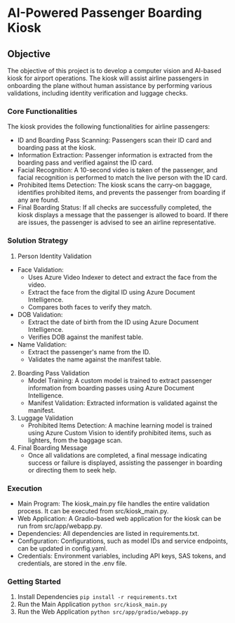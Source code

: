 # AI-Powered Passenger Boarding Kiosk
## Objective
The objective of this project is to develop a computer vision and AI-based kiosk for airport operations. The kiosk will assist airline passengers in onboarding the plane without human assistance by performing various validations, including identity verification and luggage checks.
### Core Functionalities
The kiosk provides the following functionalities for airline passengers:
- ID and Boarding Pass Scanning: Passengers scan their ID card and boarding pass at the kiosk.
- Information Extraction: Passenger information is extracted from the boarding pass and verified against the ID card.
- Facial Recognition: A 10-second video is taken of the passenger, and facial recognition is performed to match the live person with the ID card.
- Prohibited Items Detection: The kiosk scans the carry-on baggage, identifies prohibited items, and prevents the passenger from boarding if any are found.
- Final Boarding Status: If all checks are successfully completed, the kiosk displays a message that the passenger is allowed to board. If there are issues, the passenger is advised to see an airline representative.
### Solution Strategy
1. Person Identity Validation
- Face Validation:
    - Uses Azure Video Indexer to detect and extract the face from the video.
    - Extract the face from the digital ID using Azure Document Intelligence.
    - Compares both faces to verify they match.
- DOB Validation:
    - Extract the date of birth from the ID using Azure Document Intelligence.
    - Verifies DOB against the manifest table.
- Name Validation:
    - Extract the passenger's name from the ID.
    - Validates the name against the manifest table.
2. Boarding Pass Validation
    - Model Training: A custom model is trained to extract passenger information from boarding passes using Azure Document Intelligence.
    - Manifest Validation: Extracted information is validated against the manifest.
3. Luggage Validation
    - Prohibited Items Detection: A machine learning model is trained using Azure Custom Vision to identify prohibited items, such as lighters, from the baggage scan.
4. Final Boarding Message
    - Once all validations are completed, a final message indicating success or failure is displayed, assisting the passenger in boarding or directing them to seek help.
### Execution
- Main Program: The kiosk_main.py file handles the entire validation process. It can be executed from src/kiosk_main.py.
- Web Application: A Gradio-based web application for the kiosk can be run from src/app/webapp.py.
- Dependencies: All dependencies are listed in requirements.txt.
- Configuration: Configurations, such as model IDs and service endpoints, can be updated in config.yaml.
- Credentials: Environment variables, including API keys, SAS tokens, and credentials, are stored in the .env file.
### Getting Started
1. Install Dependencies
`pip install -r requirements.txt`
2. Run the Main Application
`python src/kiosk_main.py`
3. Run the Web Application
`python src/app/gradio/webapp.py`

